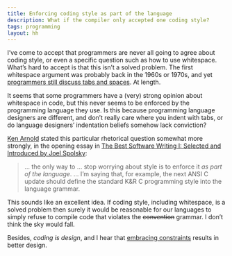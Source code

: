 ```yaml
---
title: Enforcing coding style as part of the language
description: What if the compiler only accepted one coding style?
tags: programming
layout: hh
---
```


I’ve come to accept that programmers are never all going to agree about coding style, or even a specific question such as how to use whitespace. What’s hard to accept is that this isn’t a solved problem. The first whitespace argument was probably back in the 1960s or 1970s, and yet [programmers still discuss tabs and spaces](http://programmers.stackexchange.com/search?q=tabs+spaces). At length.

It seems that some programmers have a (very) strong opinion about whitespace in code, but this never seems to be enforced by the programming language they use. Is this because programming language designers are different, and don’t really care where you indent with tabs, or do language designers’ indentation beliefs somehow lack conviction?

[Ken Arnold](http://en.wikipedia.org/wiki/Ken_Arnold) stated this particular rhetorical question somewhat more strongly, in the opening essay in [The Best Software Writing I: Selected and Introduced by Joel Spolsky](http://joelonsoftware.com/articles/BestSoftwareWriting.html):

> … the only way to … stop worrying about style is to enforce it _as part of the language_. … I’m saying that, for example, the next ANSI C update should define the standard K&R C programming style into the language grammar.

This sounds like an excellent idea. If coding style, including whitespace, is a solved problem then surely it would be reasonable for our languages to simply refuse to compile code that violates the ~~convention~~ grammar. I don’t think the sky would fall.

Besides, _coding is design_, and I hear that [embracing constraints](https://gettingreal.37signals.com/ch03_Embrace_Constraints.php) results in better design.
